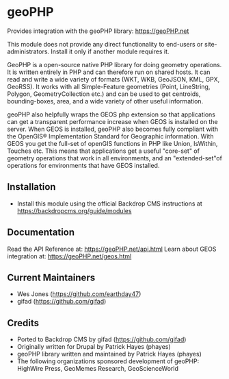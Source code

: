geoPHP
======

Provides integration with the geoPHP library: https://geoPHP.net

This module does not provide any direct functionality to end-users or 
site-administrators. Install it only if another module requires it.

GeoPHP is a open-source native PHP library for doing geometry operations. 
It is written entirely in PHP and can therefore run on shared hosts. It can 
read and write a wide variety of formats (WKT, WKB, GeoJSON, KML, GPX, 
GeoRSS). It works with all Simple-Feature geometries (Point, LineString, 
Polygon, GeometryCollection etc.) and can be used to get centroids, 
bounding-boxes, area, and a wide variety of other useful information.

geoPHP also helpfully wraps the GEOS php extension so that applications can 
get a transparent performance increase when GEOS is installed on the server. 
When GEOS is installed, geoPHP also becomes fully compliant with the OpenGIS® 
Implementation Standard for Geographic information. With GEOS you get the 
full-set of openGIS functions in PHP like Union, IsWithin, Touches etc. This 
means that applications get a useful "core-set" of geometry operations that 
work in all environments, and an "extended-set"of operations for environments 
that have GEOS installed.

Installation
------------

- Install this module using the official Backdrop CMS instructions at
  https://backdropcms.org/guide/modules

Documentation
-------------

Read the API Reference at: https://geoPHP.net/api.html
Learn about GEOS integration at: https://geoPHP.net/geos.html

Current Maintainers
-------------------

- Wes Jones (https://github.com/earthday47)
- gifad (https://github.com/gifad)

Credits
-------

- Ported to Backdrop CMS by gifad (https://github.com/gifad)
- Originally written for Drupal by Patrick Hayes (phayes)
- geoPHP library written and maintained by Patrick Hayes (phayes)
- The following organizations sponsored development of geoPHP: HighWire Press, 
  GeoMemes Research, GeoScienceWorld
